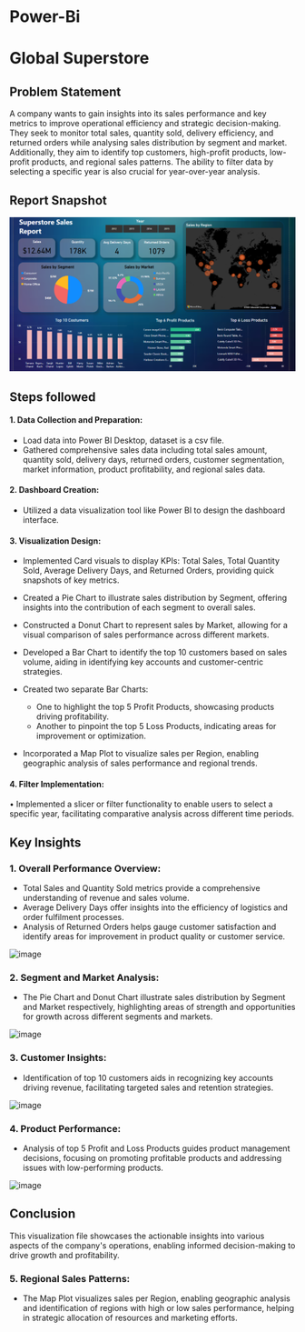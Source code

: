 # Power-Bi

# Global Superstore

## Problem Statement

A company wants to gain insights into its sales performance and key metrics to improve operational efficiency and strategic decision-making. They seek to monitor total sales, quantity sold, delivery efficiency, and returned orders while analysing sales distribution by segment and market. Additionally, they aim to identify top customers, high-profit products, low-profit products, and regional sales patterns. The ability to filter data by selecting a specific year is also crucial for year-over-year analysis.

 ## Report Snapshot

 
![Superstore Report](https://github.com/Hamizah-Nazri/Power-Bi/blob/main/Superstore-1.png)

## Steps followed 
#### 1.	Data Collection and Preparation:
-   Load data into Power BI Desktop, dataset is a csv file. 
-   Gathered comprehensive sales data including total sales amount, quantity sold, delivery days, returned orders, customer segmentation, market information, product profitability, and regional sales data.
#### 2.	Dashboard Creation:
-   Utilized a data visualization tool like Power BI to design the dashboard interface.
#### 3.	Visualization Design:
-   Implemented Card visuals to display KPIs: Total Sales, Total Quantity Sold, Average Delivery Days, and Returned Orders, providing quick snapshots of key metrics.

-   Created a Pie Chart to illustrate sales distribution by Segment, offering insights into the contribution of each segment to overall sales.
-   Constructed a Donut Chart to represent sales by Market, allowing for a visual comparison of sales performance across different markets.
-	Developed a Bar Chart to identify the top 10 customers based on sales volume, aiding in identifying key accounts and customer-centric strategies.
-	Created two separate Bar Charts:
    *	One to highlight the top 5 Profit Products, showcasing products driving profitability.
    *	Another to pinpoint the top 5 Loss Products, indicating areas for improvement or optimization.
-	Incorporated a Map Plot to visualize sales per Region, enabling geographic analysis of sales performance and regional trends.
#### 4.	Filter Implementation:
•	Implemented a slicer or filter functionality to enable users to select a specific year, facilitating comparative analysis across different time periods.



## Key Insights
### 1.	Overall Performance Overview:
-	Total Sales and Quantity Sold metrics provide a comprehensive understanding of revenue and sales volume.
-	Average Delivery Days offer insights into the efficiency of logistics and order fulfilment processes.
-	Analysis of Returned Orders helps gauge customer satisfaction and identify areas for improvement in product quality or customer service.

![image]()


### 2.	Segment and Market Analysis:
-	The Pie Chart and Donut Chart illustrate sales distribution by Segment and Market respectively, highlighting areas of strength and opportunities for growth across different segments and markets.

![image]()


### 3.	Customer Insights:
-	Identification of top 10 customers aids in recognizing key accounts driving revenue, facilitating targeted sales and retention strategies.

![image]()


### 4.	Product Performance:
-	Analysis of top 5 Profit and Loss Products guides product management decisions, focusing on promoting profitable products and addressing issues with low-performing products.


![image]()

## Conclusion
This visualization file showcases the actionable insights into various aspects of the company's operations, enabling informed decision-making to drive growth and profitability.


### 5.	Regional Sales Patterns:
-	The Map Plot visualizes sales per Region, enabling geographic analysis and identification of regions with high or low sales performance, helping in strategic allocation of resources and marketing efforts.
